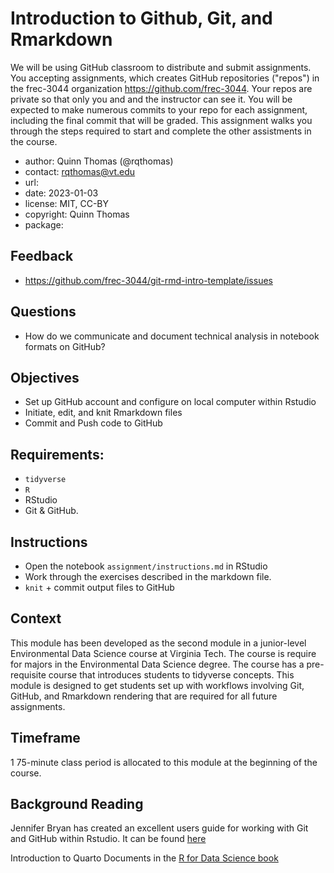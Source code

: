 # Introduction to Github, Git, and Rmarkdown

We will be using GitHub classroom to distribute and submit assignments.  You accepting assignments, which creates GitHub repositories ("repos") in the frec-3044 organization https://github.com/frec-3044.  Your repos are private so that only you and and the instructor can see it.  You will be expected to make numerous commits to your repo for each assignment, including the final commit that will be graded.  This assignment walks you through the steps required to start and complete the other assistments in the course.

- author: Quinn Thomas (@rqthomas)
- contact: <rqthomas@vt.edu>
- url: 
- date: 2023-01-03
- license: MIT, CC-BY
- copyright: Quinn Thomas
- package: 

## Feedback

- <https://github.com/frec-3044/git-rmd-intro-template/issues>

## Questions

- How do we communicate and document technical analysis in notebook formats on GitHub?

## Objectives

  - Set up GitHub account and configure on local computer within Rstudio
  - Initiate, edit, and knit Rmarkdown files
  - Commit and Push code to GitHub

## Requirements:

  - `tidyverse`
  - `R`
  - RStudio
  - Git & GitHub.
  
## Instructions

  - Open the notebook `assignment/instructions.md` in RStudio
  - Work through the exercises described in the markdown file.
  - `knit` + commit output files to GitHub
  
## Context

This module has been developed as the second module in a junior-level Environmental Data Science course at Virginia Tech.  The course is require for majors in the Environmental Data Science degree.  The course has a pre-requisite course that introduces students to tidyverse concepts.  This module is designed to get students set up with workflows involving Git, GitHub, and Rmarkdown rendering that are required for all future assignments.

## Timeframe

1 75-minute class period is allocated to this module at the beginning of the course.

## Background Reading

Jennifer Bryan has created an excellent users guide for working with Git and GitHub within Rstudio.  It can be found [here](https://happygitwithr.com/index.html)

Introduction to Quarto Documents in the [R for Data Science book](https://r4ds.hadley.nz/quarto#introduction)
